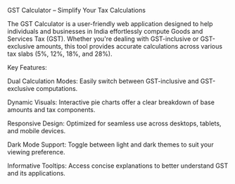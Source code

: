 GST Calculator – Simplify Your Tax Calculations

The GST Calculator is a user-friendly web application designed to help individuals and businesses in India effortlessly compute Goods and Services Tax (GST). Whether you're dealing with GST-inclusive or GST-exclusive amounts, this tool provides accurate calculations across various tax slabs (5%, 12%, 18%, and 28%).

Key Features:

Dual Calculation Modes: Easily switch between GST-inclusive and GST-exclusive computations.

Dynamic Visuals: Interactive pie charts offer a clear breakdown of base amounts and tax components.

Responsive Design: Optimized for seamless use across desktops, tablets, and mobile devices.

Dark Mode Support: Toggle between light and dark themes to suit your viewing preference.

Informative Tooltips: Access concise explanations to better understand GST and its applications.
